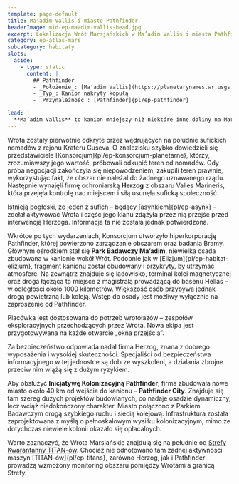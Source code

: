 ```yaml
---
template: page-default
title: Ma'adim Vallis i miasto Pathfinder
headerImage: mid-ep-maadim-vallis-head.jpg
excerpt: Lokalizacja Wrót Marsjańskich w Ma’adim Vallis i miasta Pathfinder
category: ep-atlas-mars
subcategory: habitaty
slots:
  aside:
    - type: static
      content: |
        ## Pathfinder
        - _Położenie_: [Ma'adim Vallis](https://planetarynames.wr.usgs.gov/Feature/3772) ([Mars]{pl/ep-atlas-mars})
        - _Typ_: Kanion nakryty kopułą
        - _Przynależność_: [Pathfinder]{pl/ep-pathfinder}

lead: |
  **Ma’adim Vallis** to kanion mniejszy niż niektóre inne doliny na Marsie, ale wciąż robiący ogromne wrażenie – jego rozmiary przewyższają nawet [Wielki Kanion]() na [Ziemi]{pl/ep-atlas-ziemia}. Około 400 metrów od wejścia do kanionu od strony [krateru Gusev](https://planetarynames.wr.usgs.gov/Feature/2289) znajduje się idealnie cylindryczne wycięcie o średnicy 10 metrów w jednej ze ścian. Wejście do tej struktury ma szerokość około 3 metrów. W samym centrum tej przestrzeni, pod gołym niebem, znajdują się Wrota Marsjańskie, obecnie zarządzana przez [hiperkorporację]{pl/ep-hiperkorporacja} [Pathfinder]{pl/ep-pathfinder}.
---
```

Wrota zostały pierwotnie odkryte przez wędrujących na południe sufickich nomadów z rejonu Krateru Guseva. O znalezisku szybko dowiedzieli się przedstawiciele [Konsorcjum]{pl/ep-konsorcjum-planetarne}, którzy, zrozumiawszy jego wartość, próbowali odkupić teren od nomadów. Gdy próba negocjacji zakończyła się niepowodzeniem, zakupili teren prawnie, wykorzystując fakt, że obszar nie należał do żadnego uznawanego rządu. Następnie wynajęli firmę ochroniarską **Herzog** z obszaru Valles Marineris, która przejęła kontrolę nad miejscem i siłą usunęła suficką społeczność.

Istnieją pogłoski, że jeden z sufich – będący [asynkiem]{pl/ep-asynk} – zdołał aktywować Wrota i część jego klanu zdążyła przez nią przejść przed interwencją Herzoga. Informacja ta nie została jednak potwierdzona.

Wkrótce po tych wydarzeniach, Konsorcjum utworzyło hiperkorporację Pathfinder, której powierzono zarządzanie obszarem oraz badania Bramy. Głównym ośrodkiem stał się **Park Badawczy Ma’adim**, niewielka osada zbudowana w kanionie wokół Wrót. Podobnie jak w [Elizjum]{pl/ep-habitat-elizjum}, fragment kanionu został obudowany i przykryty, by utrzymać atmosferę. Na zewnątrz znajduje się lądowisko, terminal kolei magnetycznej oraz droga łącząca to miejsce z magistralą prowadzącą do basenu Hellas – w odległości około 1000 kilometrów. Większość osób przybywa jednak drogą powietrzną lub koleją. Wstęp do osady jest możliwy wyłącznie na zaproszenie od Pathfinder.

Placówka jest dostosowana do potrzeb wrotołazów – zespołów eksploracyjnych przechodzących przez Wrota. Nowa ekipa jest przygotowywana na każde otwarcie „okna przejścia”.

Za bezpieczeństwo odpowiada nadal firma Herzog, znana z dobrego wyposażenia i wysokiej skuteczności. Specjaliści od bezpieczeństwa informacyjnego w tej jednostce są dobrze wyszkoleni, a działania zbrojne przeciw nim wiążą się z dużym ryzykiem.

Aby obsłużyć **Inicjatywę Kolonizacyjną Pathfinder**, firma zbudowała nowe miasto około 40 km od wejścia do kanionu – **Pathfinder City**. Znajduje się tam szereg dużych projektów budowlanych, co nadaje osadzie dynamiczny, lecz wciąż niedokończony charakter. Miasto połączono z Parkiem Badawczym drogą szybkiego ruchu i siecią kolejową. Infrastruktura została zaprojektowana z myślą o pełnoskalowym wysiłku kolonizacyjnym, mimo że dotychczas niewiele kolonii okazało się opłacalnych.

Warto zaznaczyć, że Wrota Marsjańskie znajdują się na południe od [Strefy Kwarantanny TITAN-ów](#). Chociaż nie odnotowano tam żadnej aktywności maszyn [TITAN-ów]{pl/ep-titans}, zarówno Herzog, jak i Pathfinder prowadzą wzmożony monitoring obszaru pomiędzy Wrotami a granicą Strefy.
